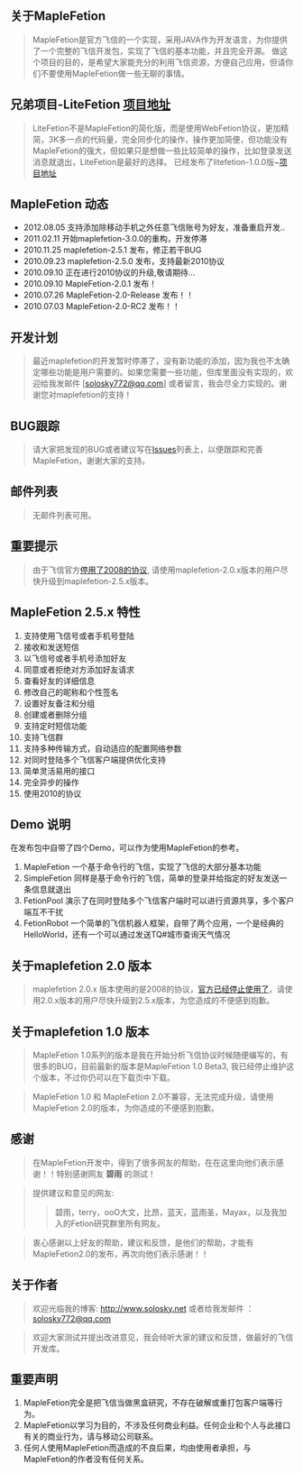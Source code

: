 ## 关于MapleFetion ##
> MapleFetion是官方飞信的一个实现，采用JAVA作为开发语言，为你提供了一个完整的飞信开发包，实现了飞信的基本功能，并且完全开源。
做这个项目的目的，是希望大家能充分的利用飞信资源，方便自己应用，但请你们不要使用MapleFetion做一些无聊的事情。

## 兄弟项目-LiteFetion [项目地址](http://litefetion.googlecode.com) ##
> LiteFetion不是MapleFetion的简化版，而是使用WebFetion协议，更加精简，3K多一点的代码量，完全同步化的操作，操作更加简便，但功能没有MapleFetion的强大，但如果只是想做一些比较简单的操作，比如登录发送消息就退出，LiteFetion是最好的选择。 已经发布了litefetion-1.0.0版~[项目地址](http://litefetion.googlecode.com)

## MapleFetion 动态 ##
  * 2012.08.05   支持添加除移动手机之外任意飞信账号为好友，准备重启开发..
  * 2011.02.11   开始maplefetion-3.0.0的重构，开发停滞
  * 2010.11.25   maplefetion-2.5.1 发布，修正若干BUG
  * 2010.09.23   maplefetion-2.5.0 发布，支持最新2010协议
  * 2010.09.10   正在进行2010协议的升级,敬请期待...
  * 2010.09.10   MapleFetion-2.0.1 发布！
  * 2010.07.26   MapleFetion-2.0-Release 发布！！
  * 2010.07.03   MapleFetion-2.0-RC2 发布！！

## 开发计划 ##
> 最近maplefetion的开发暂时停滞了，没有新功能的添加，因为我也不太确定哪些功能是用户需要的。如果您需要一些功能，但库里面没有实现的，欢迎给我发邮件 [solosky772@qq.com] 或者留言，我会尽全力实现的。谢谢您对maplefetion的支持！

## BUG跟踪 ##
> 请大家把发现的BUG或者建议写在[Issues](http://code.google.com/p/maplefetion/issues/list)列表上，以便跟踪和完善MapleFetion，谢谢大家的支持。

## 邮件列表 ##
> 无邮件列表可用。

## 重要提示 ##
> 由于飞信官方[停用了2008的协议](http://feixin.10086.cn/bulletin/2521/1), 请使用maplefetion-2.0.x版本的用户尽快升级到maplefetion-2.5.x版本。

## MapleFetion 2.5.x 特性 ##

  1. 支持使用飞信号或者手机号登陆
  1. 接收和发送短信
  1. 以飞信号或者手机号添加好友
  1. 同意或者拒绝对方添加好友请求
  1. 查看好友的详细信息
  1. 修改自己的昵称和个性签名
  1. 设置好友备注和分组
  1. 创建或者删除分组
  1. 支持定时短信功能
  1. 支持飞信群
  1. 支持多种传输方式，自动适应的配置网络参数
  1. 对同时登陆多个飞信客户端提供优化支持
  1. 简单灵活易用的接口
  1. 完全异步的操作
  1. 使用2010的协议


## Demo 说明 ##
在发布包中自带了四个Demo，可以作为使用MapleFetion的参考。

  1. MapleFetion  一个基于命令行的飞信，实现了飞信的大部分基本功能
  1. SimpleFetion 同样是基于命令行的飞信，简单的登录并给指定的好友发送一条信息就退出
  1. FetionPool   演示了在同时登陆多个飞信客户端时可以进行资源共享，多个客户端互不干扰
  1. FetionRobot  一个简单的飞信机器人框架，自带了两个应用，一个是经典的HelloWorld，还有一个可以通过发送TQ#城市查询天气情况

## 关于maplefetion 2.0 版本 ##
> maplefetion 2.0.x 版本使用的是2008的协议，[官方已经停止使用了](http://feixin.10086.cn/bulletin/2521/1)，请使用2.0.x版本的用户尽快升级到2.5.x版本，为您造成的不便感到抱歉。

## 关于maplefetion 1.0 版本 ##
> MapleFetion 1.0系列的版本是我在开始分析飞信协议时候随便编写的，有很多的BUG，目前最新的版本是MapleFetion 1.0 Beta3, 我已经停止维护这个版本，不过你仍可以在下载页中下载。

> MapleFetion 1.0 和 MapleFetion 2.0不兼容，无法完成升级，请使用MapleFetion 2.0的版本，为你造成的不便感到抱歉。

## 感谢 ##
> 在MapleFetion开发中，得到了很多网友的帮助，在在这里向他们表示感谢！！特别感谢网友 **碧雨** 的测试！

> 提供建议和意见的网友:
> > 碧雨，terry，oοΟ大文，比昂，蓝天，蓝雨圣，Mayax，以及我加入的Fetion研究群里所有网友。


> 衷心感谢以上好友的帮助，建议和反馈，是他们的帮助，才能有MapleFetion2.0的发布，再次向他们表示感谢！！

## 关于作者 ##
> 欢迎光临我的博客: http://www.solosky.net
> 或者给我发邮件  ：solosky772@qq.com

> 欢迎大家测试并提出改进意见，我会倾听大家的建议和反馈，做最好的飞信开发库。


## 重要声明 ##
  1. MapleFetion完全是把飞信当做黑盒研究，不存在破解或重打包客户端等行为。
  1. MapleFetion以学习为目的，不涉及任何商业利益。任何企业和个人与此接口有关的商业行为，请与移动公司联系。
  1. 任何人使用MapleFetion而造成的不良后果，均由使用者承担，与MapleFetion的作者没有任何关系。